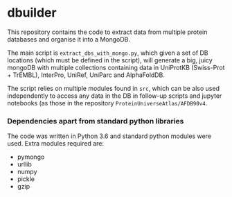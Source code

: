 # dbuilder

This repository contains the code to extract data from multiple protein databases and organise it into a MongoDB. 

The main script is `extract_dbs_with_mongo.py`, which given a set of DB locations (which must be defined in the script), will generate a big, juicy mongoDB with multiple collections containing data in UniProtKB (Swiss-Prot + TrEMBL), InterPro, UniRef, UniParc and AlphaFoldDB.

The script relies on multiple modules found in `src`, which can be also used independently to access any data in the DB in follow-up scripts and jupyter notebooks (as those in the repository `ProteinUniverseAtlas/AFDB90v4`.


### Dependencies apart from standard python libraries

The code was written in Python 3.6 and standard python modules were used. Extra modules required are:

- pymongo
- urllib
- numpy
- pickle
- gzip